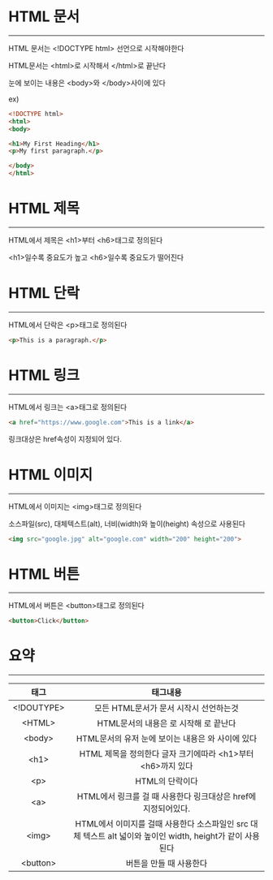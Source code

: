 # HTML 문서
----------------

HTML 문서는 \<!DOCTYPE html> 선언으로 시작해야한다 

HTML문서는 \<html>로 시작해서 \</html>로 끝난다

눈에 보이는 내용은 \<body>와 \</body>사이에 있다

ex)
```html
<!DOCTYPE html>
<html>
<body>

<h1>My First Heading</h1>
<p>My first paragraph.</p>

</body>
</html>
```

# HTML 제목
------------

HTML에서 제목은 \<h1>부터 \<h6>태그로 정의된다

\<h1>일수록 중요도가 높고 \<h6>일수록 중요도가 떨어진다

# HTML 단락
--------------

HTML에서 단락은 \<p>태그로 정의된다

```html
<p>This is a paragraph.</p>
```

# HTML 링크
--------------

HTML에서 링크는 \<a>태그로 정의된다

```html
<a href="https://www.google.com">This is a link</a>
```

링크대상은 href속성이 지정되어 있다.

# HTML 이미지
-----------------

HTML에서 이미지는 \<img>태그로 정의된다

소스파일(src), 대체텍스트(alt), 너비(width)와 높이(height) 속성으로 사용된다

```html
<img src="google.jpg" alt="google.com" width="200" height="200">
```

# HTML 버튼
----------------

HTML에서 버튼은 \<button>태그로 정의된다

```html
<button>Click</button>
```

# 요약
-----------------

| 태그| 태그내용 |
|:---:|:---:|
|<!DOUTYPE> | 모든 HTML문서가 문서 시작시 선언하는것 |
| \<HTML> | HTML문서의 내용은 <HTML>로 시작해 </HTML>로 끝난다|
| \<body> | HTML문서의 유저 눈에 보이는 내용은 <body>와 </body>사이에 있다|
| \<h1> | HTML 제목을 정의한다 글자 크기에따라 \<h1>부터 \<h6>까지 있다|
|\<p> | HTML의 단락이다|
|\<a>| HTML에서 링크를 걸 때 사용한다 링크대상은 href에 지정되어있다.|
|\<img>|HTML에서 이미지를 걸때 사용한다 소스파일인 src 대체 텍스트 alt 넓이와 높이인 width, height가 같이 사용된다|
|\<button>| 버튼을 만들 때 사용한다|
